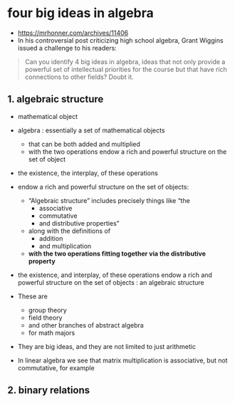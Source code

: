 # four big ideas in algebra
- https://mrhonner.com/archives/11406   
- In his controversial post criticizing high school algebra, Grant Wiggins issued a challenge to his readers:
>   Can you identify 4 big ideas in algebra,
    ideas that not only provide a powerful set
    of intellectual priorities for the course
    but that have rich connections to other fields?
    Doubt it.
    
    
## 1. algebraic structure
- mathematical object
- algebra : essentially a set of mathematical objects
    - that can be both added and multiplied 
    - with the two operations endow a rich and powerful structure on the set of object
- the existence, the interplay, of these operations
- endow a rich and powerful structure on the set of objects:
    - “Algebraic structure” includes precisely things like “the
        - associative
        - commutative
        - and distributive properties”
    - along with the definitions of
        - addition
        - and multiplication
    - **with the two operations fitting together via the distributive property**
- the existence, and interplay, of these operations endow a rich and powerful structure on the set of objects : an algebraic structure 

- These are
    - group theory
    - field theory
    - and other branches of abstract algebra
    - for math majors
- They are big ideas, and they are not limited to just arithmetic
- In linear algebra we see that matrix multiplication is associative, but not commutative, for example

## 2. binary relations

